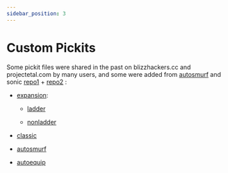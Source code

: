 ```yaml
---
sidebar_position: 3
---
```


# Custom Pickits

Some pickit files were shared in the past on blizzhackers.cc and projectetal.com by many users, and some were added from [autosmurf](https://github.com/blizzhackers/autosmurf/tree/master/d2bs/kolbot/pickit/autosmurf) and sonic [repo1](https://github.com/SetupSonic/clean-sonic/tree/master/pickit) + [repo2](https://github.com/SetupSonic/d2bot-with-kolbot-sonic/tree/master/d2bs/kolbot/pickit/Sonic) :

* [expansion](https://github.com/blizzhackers/pickits/tree/master/custom/expansion):

	* [ladder](https://github.com/blizzhackers/pickits/tree/master/custom/expansion/ladder)

	* [nonladder](https://github.com/blizzhackers/pickits/tree/master/custom/expansion/nonladder)

* [classic](https://github.com/blizzhackers/pickits/tree/master/custom/classic)

* [autosmurf](auto-smurf)

* [autoequip](auto-equip)